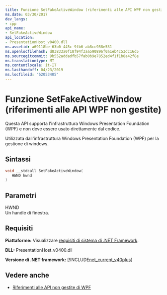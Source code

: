 ```yaml
---
title: Funzione SetFakeActiveWindow (riferimenti alle API WPF non gestite)
ms.date: 03/30/2017
dev_langs:
- cpp
api_name:
- SetFakeActiveWindow
api_location:
- PresentationHost_v0400.dll
ms.assetid: a69118be-63b0-445c-9fb6-ab8cc958e531
ms.openlocfilehash: d83833a0f18f94f3aa590896f0a1eb4c53dc16d5
ms.sourcegitcommit: 9b552addadfb57fab0b9e7852ed4f1f1b8a42f8e
ms.translationtype: MT
ms.contentlocale: it-IT
ms.lasthandoff: 04/23/2019
ms.locfileid: "62053405"
---
```

# <a name="setfakeactivewindow-function-wpf-unmanaged-api-reference"></a>Funzione SetFakeActiveWindow (riferimenti alle API WPF non gestite)
Questa API supporta l'infrastruttura Windows Presentation Foundation (WPF) e non deve essere usato direttamente dal codice.  
  
 Utilizzata dall'infrastruttura Windows Presentation Foundation (WPF) per la gestione di windows.  
  
## <a name="syntax"></a>Sintassi  
  
```cpp  
void __stdcall SetFakeActiveWindow(  
   HWND hwnd  
)  
```  
  
## <a name="parameters"></a>Parametri  
 HWND  
 Un handle di finestra.  
  
## <a name="requirements"></a>Requisiti  
 **Piattaforme:** Visualizzare [requisiti di sistema di .NET Framework](../../get-started/system-requirements.md).  
  
 **DLL:** PresentationHost_v0400.dll  
  
 **Versione di .NET framework:** [!INCLUDE[net_current_v40plus](../../../../includes/net-current-v40plus-md.md)]  
  
## <a name="see-also"></a>Vedere anche

- [Riferimenti alle API non gestite di WPF](wpf-unmanaged-api-reference.md)
